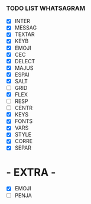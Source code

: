 ### TODO LIST WHATSAGRAM

- [x] INTER
- [x] MESSAG
- [x] TEXTAR
- [x] KEYB
- [x] EMOJI
- [x] CEC
- [x] DELECT
- [x] MAJUS
- [x] ESPAI
- [x] SALT
- [ ] GRID
- [x] FLEX
- [ ] RESP
- [ ] CENTR
- [x] KEYS
- [x] FONTS
- [x] VARS
- [x] STYLE
- [x] CORRE
- [x] SEPAR
# - EXTRA -
- [x] EMOJI
- [ ] PENJA
